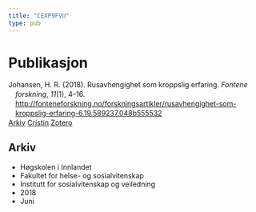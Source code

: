 ```yaml
---
title: "CEXP9FVU"
type: pub
---
```

<h1>Publikasjon</h1>
<article id="csl-bib-container-CEXP9FVU" class="csl-bib-container">
  <div class="csl-bib-body" style="line-height: 1.35; padding-left: 1em; text-indent:-1em;">
  <div class="csl-entry">Johansen, H. R. (2018). Rusavhengighet som kroppslig erfaring. <i>Fontene forskning</i>, <i>11</i>(1), 4&#x2013;16. <a href="http://fonteneforskning.no/forskningsartikler/rusavhengighet-som-kroppslig-erfaring-6.19.589237.048b555532">http://fonteneforskning.no/forskningsartikler/rusavhengighet-som-kroppslig-erfaring-6.19.589237.048b555532</a></div>
</div>
  <div class="csl-bib-buttons">
    <a href="#taxonomy-article-CEXP9FVU" class="csl-bib-button">Arkiv</a>
    <a href="https://app.cristin.no/results/show.jsf?id=1592900" alt="Cristin URL" class="csl-bib-button">Cristin</a>
    <a href="http://zotero.org/groups/5402882/items/CEXP9FVU" alt="Zotero URL" class="csl-bib-button">Zotero</a>
  </div>
  <div id="csl-bib-meta-container-CEXP9FVU"></div>
</article>
<div id="csl-bib-meta-CEXP9FVU" class="csl-bib-meta">
  <article id="taxonomy-article-CEXP9FVU" class="taxonomy-article">
    <h1>Arkiv</h1>
    <ul>
      <li>Høgskolen i Innlandet</li>
      <li>Fakultet for helse- og sosialvitenskap</li>
      <li>Institutt for sosialvitenskap og veiledning</li>
      <li>2018</li>
      <li>Juni</li>
    </ul>
  </article>
</div>
